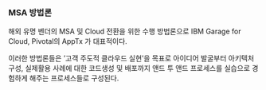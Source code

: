 ### MSA 방법론

해외 유명 벤더의 MSA 및 Cloud 전환을 위한 수행 방법론으로 IBM Garage for Cloud, Pivotal의
AppTx 가 대표적이다.

이러한 방법론들은 ’고객 주도적 클라우드 실현’을 목표로 아이디어 발굴부터 아키텍처 구성, 실제활용 사례에 대한 코드생성 및
배포까지 앤드 투 앤드 프로세스를 실습으로 경험하게 해주는 프로세스들로 구성된다.
